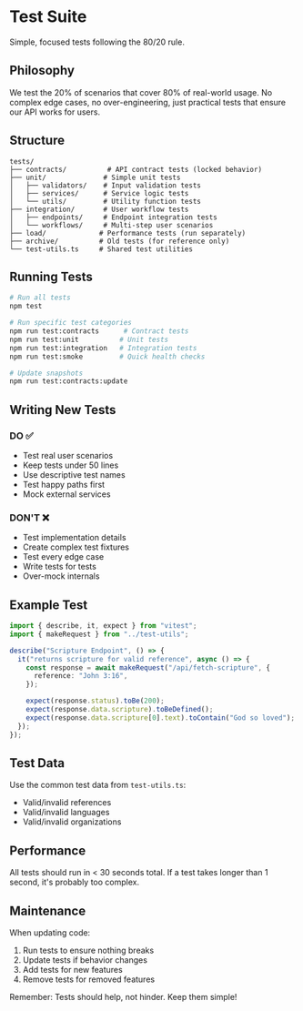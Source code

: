 # Test Suite

Simple, focused tests following the 80/20 rule.

## Philosophy

We test the 20% of scenarios that cover 80% of real-world usage. No complex edge cases, no over-engineering, just practical tests that ensure our API works for users.

## Structure

```
tests/
├── contracts/          # API contract tests (locked behavior)
├── unit/              # Simple unit tests
│   ├── validators/    # Input validation tests
│   ├── services/      # Service logic tests
│   └── utils/         # Utility function tests
├── integration/       # User workflow tests
│   ├── endpoints/     # Endpoint integration tests
│   └── workflows/     # Multi-step user scenarios
├── load/             # Performance tests (run separately)
├── archive/          # Old tests (for reference only)
└── test-utils.ts     # Shared test utilities
```

## Running Tests

```bash
# Run all tests
npm test

# Run specific test categories
npm run test:contracts      # Contract tests
npm run test:unit          # Unit tests
npm run test:integration   # Integration tests
npm run test:smoke         # Quick health checks

# Update snapshots
npm run test:contracts:update
```

## Writing New Tests

### DO ✅

- Test real user scenarios
- Keep tests under 50 lines
- Use descriptive test names
- Test happy paths first
- Mock external services

### DON'T ❌

- Test implementation details
- Create complex test fixtures
- Test every edge case
- Write tests for tests
- Over-mock internals

## Example Test

```typescript
import { describe, it, expect } from "vitest";
import { makeRequest } from "../test-utils";

describe("Scripture Endpoint", () => {
  it("returns scripture for valid reference", async () => {
    const response = await makeRequest("/api/fetch-scripture", {
      reference: "John 3:16",
    });

    expect(response.status).toBe(200);
    expect(response.data.scripture).toBeDefined();
    expect(response.data.scripture[0].text).toContain("God so loved");
  });
});
```

## Test Data

Use the common test data from `test-utils.ts`:

- Valid/invalid references
- Valid/invalid languages
- Valid/invalid organizations

## Performance

All tests should run in < 30 seconds total. If a test takes longer than 1 second, it's probably too complex.

## Maintenance

When updating code:

1. Run tests to ensure nothing breaks
2. Update tests if behavior changes
3. Add tests for new features
4. Remove tests for removed features

Remember: Tests should help, not hinder. Keep them simple!
